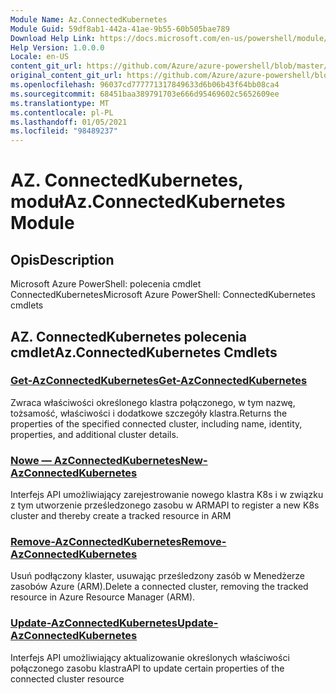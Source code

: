 ```yaml
---
Module Name: Az.ConnectedKubernetes
Module Guid: 59df8ab1-442a-41ae-9b55-60b505bae789
Download Help Link: https://docs.microsoft.com/en-us/powershell/module/az.connectedkubernetes
Help Version: 1.0.0.0
Locale: en-US
content_git_url: https://github.com/Azure/azure-powershell/blob/master/src/ConnectedKubernetes/help/Az.ConnectedKubernetes.md
original_content_git_url: https://github.com/Azure/azure-powershell/blob/master/src/ConnectedKubernetes/help/Az.ConnectedKubernetes.md
ms.openlocfilehash: 96037cd777771317849633d6b06b43f64bb08ca4
ms.sourcegitcommit: 68451baa389791703e666d95469602c5652609ee
ms.translationtype: MT
ms.contentlocale: pl-PL
ms.lasthandoff: 01/05/2021
ms.locfileid: "98489237"
---
```

# <span data-ttu-id="299f4-101">AZ. ConnectedKubernetes, moduł</span><span class="sxs-lookup"><span data-stu-id="299f4-101">Az.ConnectedKubernetes Module</span></span>
## <span data-ttu-id="299f4-102">Opis</span><span class="sxs-lookup"><span data-stu-id="299f4-102">Description</span></span>
<span data-ttu-id="299f4-103">Microsoft Azure PowerShell: polecenia cmdlet ConnectedKubernetes</span><span class="sxs-lookup"><span data-stu-id="299f4-103">Microsoft Azure PowerShell: ConnectedKubernetes cmdlets</span></span>

## <span data-ttu-id="299f4-104">AZ. ConnectedKubernetes polecenia cmdlet</span><span class="sxs-lookup"><span data-stu-id="299f4-104">Az.ConnectedKubernetes Cmdlets</span></span>
### [<span data-ttu-id="299f4-105">Get-AzConnectedKubernetes</span><span class="sxs-lookup"><span data-stu-id="299f4-105">Get-AzConnectedKubernetes</span></span>](Get-AzConnectedKubernetes.md)
<span data-ttu-id="299f4-106">Zwraca właściwości określonego klastra połączonego, w tym nazwę, tożsamość, właściwości i dodatkowe szczegóły klastra.</span><span class="sxs-lookup"><span data-stu-id="299f4-106">Returns the properties of the specified connected cluster, including name, identity, properties, and additional cluster details.</span></span>

### [<span data-ttu-id="299f4-107">Nowe — AzConnectedKubernetes</span><span class="sxs-lookup"><span data-stu-id="299f4-107">New-AzConnectedKubernetes</span></span>](New-AzConnectedKubernetes.md)
<span data-ttu-id="299f4-108">Interfejs API umożliwiający zarejestrowanie nowego klastra K8s i w związku z tym utworzenie prześledzonego zasobu w ARM</span><span class="sxs-lookup"><span data-stu-id="299f4-108">API to register a new K8s cluster and thereby create a tracked resource in ARM</span></span>

### [<span data-ttu-id="299f4-109">Remove-AzConnectedKubernetes</span><span class="sxs-lookup"><span data-stu-id="299f4-109">Remove-AzConnectedKubernetes</span></span>](Remove-AzConnectedKubernetes.md)
<span data-ttu-id="299f4-110">Usuń podłączony klaster, usuwając prześledzony zasób w Menedżerze zasobów Azure (ARM).</span><span class="sxs-lookup"><span data-stu-id="299f4-110">Delete a connected cluster, removing the tracked resource in Azure Resource Manager (ARM).</span></span>

### [<span data-ttu-id="299f4-111">Update-AzConnectedKubernetes</span><span class="sxs-lookup"><span data-stu-id="299f4-111">Update-AzConnectedKubernetes</span></span>](Update-AzConnectedKubernetes.md)
<span data-ttu-id="299f4-112">Interfejs API umożliwiający aktualizowanie określonych właściwości połączonego zasobu klastra</span><span class="sxs-lookup"><span data-stu-id="299f4-112">API to update certain properties of the connected cluster resource</span></span>

